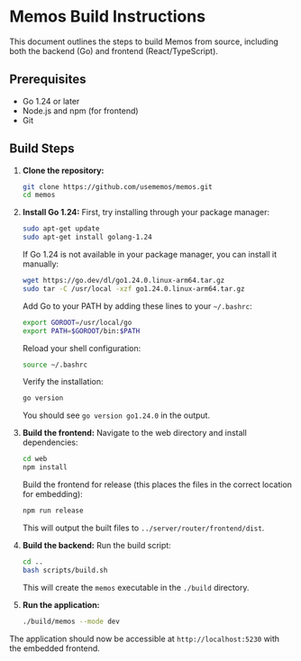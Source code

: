 # Memos Build Instructions

This document outlines the steps to build Memos from source, including both the backend (Go) and frontend (React/TypeScript).

## Prerequisites

- Go 1.24 or later
- Node.js and npm (for frontend)
- Git

## Build Steps

1. **Clone the repository:**
   ```bash
   git clone https://github.com/usememos/memos.git
   cd memos
   ```

2. **Install Go 1.24:**
   First, try installing through your package manager:
   ```bash
   sudo apt-get update
   sudo apt-get install golang-1.24
   ```
   
   If Go 1.24 is not available in your package manager, you can install it manually:
   ```bash
   wget https://go.dev/dl/go1.24.0.linux-arm64.tar.gz
   sudo tar -C /usr/local -xzf go1.24.0.linux-arm64.tar.gz
   ```
   
   Add Go to your PATH by adding these lines to your `~/.bashrc`:
   ```bash
   export GOROOT=/usr/local/go
   export PATH=$GOROOT/bin:$PATH
   ```
   
   Reload your shell configuration:
   ```bash
   source ~/.bashrc
   ```
   
   Verify the installation:
   ```bash
   go version
   ```
   You should see `go version go1.24.0` in the output.

3. **Build the frontend:**
   Navigate to the web directory and install dependencies:
   ```bash
   cd web
   npm install
   ```
   
   Build the frontend for release (this places the files in the correct location for embedding):
   ```bash
   npm run release
   ```
   
   This will output the built files to `../server/router/frontend/dist`.

4. **Build the backend:**
   Run the build script:
   ```bash
   cd ..
   bash scripts/build.sh
   ```
   
   This will create the `memos` executable in the `./build` directory.

5. **Run the application:**
   ```bash
   ./build/memos --mode dev
   ```

The application should now be accessible at `http://localhost:5230` with the embedded frontend.